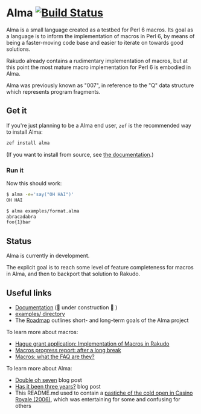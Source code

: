 # Alma [![Build Status](https://secure.travis-ci.org/masak/007.svg?branch=master)](http://travis-ci.org/masak/007)

Alma is a small language created as a testbed for Perl 6 macros. Its goal as a
language is to inform the implementation of macros in Perl 6, by means of being
a faster-moving code base and easier to iterate on towards good solutions.

Rakudo already contains a rudimentary implementation of macros, but at this
point the most mature macro implementation for Perl 6 is embodied in Alma.

Alma was previously known as "007", in reference to the "Q" data structure
which represents program fragments.

## Get it

If you're just planning to be a Alma end user, `zef` is the recommended way to
install Alma:

```sh
zef install alma
```

(If you want to install from source, see [the
documentation](http://masak.github.io/007/#installation-from-source).)

### Run it

Now this should work:

```sh
$ alma -e='say("OH HAI")'
OH HAI

$ alma examples/format.alma
abracadabra
foo{1}bar
```

## Status

Alma is currently in development.

The explicit goal is to reach some level of feature completeness for macros in
Alma, and then to backport that solution to Rakudo.

## Useful links

* [Documentation](http://masak.github.io/007/) (🔧  under construction 🔧 )
* [examples/ directory](https://github.com/masak/007/tree/master/examples)
* The [Roadmap](https://github.com/masak/007/blob/master/ROADMAP.md) outlines short- and long-term goals of the Alma project

To learn more about macros:

* [Hague grant application: Implementation of Macros in Rakudo](http://news.perlfoundation.org/2011/09/hague-grant-application-implem.html)
* [Macros progress report: after a long break](http://strangelyconsistent.org/blog/macros-progress-report-after-a-long-break)
* [Macros: what the FAQ are they?](http://strangelyconsistent.org/blog/macros-what-the-faq-are-they)

To learn more about Alma:

* [Double oh seven](http://strangelyconsistent.org/blog/double-oh-seven) blog post
* [Has it been three years?](http://strangelyconsistent.org/blog/has-it-been-three-years) blog post
* This README.md used to contain a [pastiche of the cold open in Casino Royale (2006)](https://github.com/masak/007/tree/master/documentation/bond-pastiche.md), which was entertaining for some and confusing for others
